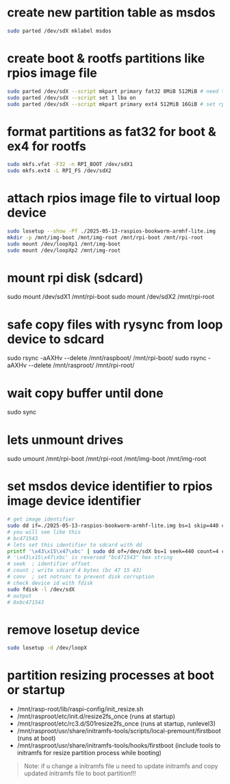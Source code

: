 # create new partition table as msdos
```bash
sudo parted /dev/sdX mklabel msdos
```
# create boot & rootfs partitions like rpios image file
```bash
sudo parted /dev/sdX --script mkpart primary fat32 8MiB 512MiB # need to ~100mb for boot files
sudo parted /dev/sdX --script set 1 lba on
sudo parted /dev/sdX --script mkpart primary ext4 512MiB 16GiB # set rpi rootfs partition size
```

# format partitions as fat32 for boot & ex4 for rootfs
```bash
sudo mkfs.vfat -F32 -n RPI_BOOT /dev/sdX1
sudo mkfs.ext4 -L RPI_FS /dev/sdX2
```

# attach rpios image file to virtual loop device
```bash
sudo losetup --show -Pf ./2025-05-13-raspios-bookworm-armhf-lite.img
mkdir -p /mnt/img-boot /mnt/img-root /mnt/rpi-boot /mnt/rpi-root
sudo mount /dev/loopXp1 /mnt/img-boot
sudo mount /dev/loopXp2 /mnt/img-root
```
# mount rpi disk (sdcard)
sudo mount /dev/sdX1 /mnt/rpi-boot
sudo mount /dev/sdX2 /mnt/rpi-root

# safe copy files with rysync from loop device to sdcard 
sudo rsync -aAXHv --delete /mnt/raspboot/ /mnt/rpi-boot/
sudo rsync -aAXHv --delete /mnt/rasproot/ /mnt/rpi-root/

# wait copy buffer until done
sudo sync

# lets unmount drives 
sudo umount /mnt/rpi-boot /mnt/rpi-root /mnt/img-boot /mnt/img-root

# set msdos device identifier to rpios image device identifier 
```bash
# get image identifier
sudo dd if=./2025-05-13-raspios-bookworm-armhf-lite.img bs=1 skip=440 count=4 status=none | od -An -tx4
# you will see like this
# bc471543
# lets set this identifier to sdcard with dd
printf '\x43\x15\x47\xbc' | sudo dd of=/dev/sdX bs=1 seek=440 count=4 conv=notrunc
# '\x43\x15\x47\xbc' is reversed "bc471543" hex string
# seek  ; identifier offset
# count ; write sdcard 4 bytes (bc 47 15 43)
# conv  ; set notrunc to prevent disk corruption
# check device id with fdisk
sudo fdisk -l /dev/sdX
# output
# 0xbc471543
```

# remove losetup device
```bash
sudo losetup -d /dev/loopX
```

# partition resizing processes at boot or startup
- /mnt/rasp-root/lib/raspi-config/init_resize.sh   
- /mnt/rasproot/etc/init.d/resize2fs_once (runs at startup)
- /mnt/rasproot/etc/rc3.d/S01resize2fs_once (runs at startup, runlevel3)
- /mnt/rasproot/usr/share/initramfs-tools/scripts/local-premount/firstboot (runs at boot)
- /mnt/rasproot/usr/share/initramfs-tools/hooks/firstboot (include tools to initramfs for resize partition process while booting)
> Note: if u change a initramfs file u need to update initramfs and copy updated initramfs file to boot partition!!! 
